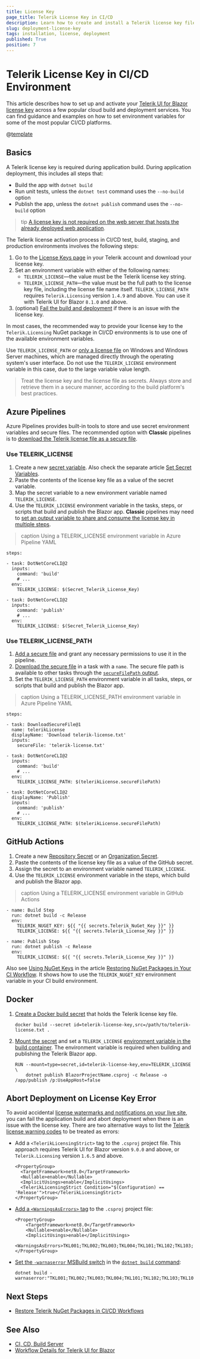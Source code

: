 ```yaml
---
title: License Key
page_title: Telerik License Key in CI/CD
description: Learn how to create and install a Telerik license key file in continuous integration and continuous delivery (CI/CD) workflows and environments.
slug: deployment-license-key
tags: installation, license, deployment
published: True
position: 7
---
```


# Telerik License Key in CI/CD Environment

This article describes how to set up and activate your [Telerik UI for Blazor license key](slug:installation-license-key) across a few popular cloud build and deployment services. You can find guidance and examples on how to set environment variables for some of the most popular CI/CD platforms.

@[template](/_contentTemplates/common/get-started.md#license-key-version)

## Basics

A Telerik license key is required during application build. During application deployment, this includes all steps that:

* Build the app with `dotnet build`
* Run unit tests, unless the `dotnet test` command uses the `--no-build` option
* Publish the app, unless the `dotnet publish` command uses the `--no-build` option

>tip [A license key is not required on the web server that hosts the already deployed web application](slug:installation-license-key#where-do-i-need-to-install-a-license-key).

The Telerik license activation process in CI/CD test, build, staging, and production environments involves the following steps:

1. Go to the [License Keys page](https://www.telerik.com/account/your-licenses/license-keys) in your Telerik account and download your license key.
1. Set an environment variable with either of the following names:
    * `TELERIK_LICENSE`&mdash;the value must be the Telerik license key string.
    * `TELERIK_LICENSE_PATH`&mdash;the value must be the full path to the license key file, including the license file name itself. `TELERIK_LICENSE_PATH` requires `Telerik.Licensing` version `1.4.9` and above. You can use it with Telerik UI for Blazor `8.1.0` and above.
1. (optional) [Fail the build and deployment](#abort-deployment-on-license-key-error) if there is an issue with the license key.

In most cases, the recommended way to provide your license key to the `Telerik.Licensing` NuGet package in CI/CD environments is to use one of the available environment variables.

Use `TELERIK_LICENSE_PATH` or [only a license file](slug:installation-license-key#manual-installation) on Windows and Windows Server machines, which are managed directly through the operating system's user interface. Do not use the `TELERIK_LICENSE` environment variable in this case, due to the large variable value length.

> Treat the license key and the license file as secrets. Always store and retrieve them in a secure manner, according to the build platform's best practices.

## Azure Pipelines

Azure Pipelines provides built-in tools to store and use secret environment variables and secure files. The recommended option with **Classic** pipelines is to [download the Telerik license file as a secure file](#use-telerik_license_path).

### Use TELERIK_LICENSE

1. Create a new [secret variable](https://learn.microsoft.com/en-us/azure/devops/pipelines/process/variables?view=azure-devops&tabs=yaml%2Cbatch#secret-variables). Also check the separate article [Set Secret Variables](https://learn.microsoft.com/en-us/azure/devops/pipelines/process/set-secret-variables).
1. Paste the contents of the license key file as a value of the secret variable.
1. Map the secret variable to a new environment variable named `TELERIK_LICENSE`.
1. Use the `TELERIK_LICENSE` environment variable in the tasks, steps, or scripts that build and publish the Blazor app. **Classic** pipelines may need to [set an output variable to share and consume the license key in multiple steps](https://learn.microsoft.com/en-us/azure/devops/pipelines/process/set-variables-scripts?view=azure-devops&tabs=bash#set-an-output-variable-for-use-in-future-jobs).

>caption Using a TELERIK_LICENSE environment variable in Azure Pipeline YAML

````YAML.skip-repl
steps:

- task: DotNetCoreCLI@2
  inputs:
    command: 'build'
    # ...
  env:
    TELERIK_LICENSE: $(Secret_Telerik_License_Key)

- task: DotNetCoreCLI@2
  inputs:
    command: 'publish'
    # ...
  env:
    TELERIK_LICENSE: $(Secret_Telerik_License_Key)
````

### Use TELERIK_LICENSE_PATH

1. [Add a secure file](https://learn.microsoft.com/en-us/azure/devops/pipelines/library/secure-files) and grant any necessary permissions to use it in the pipeline.
1. [Download the secure file](https://learn.microsoft.com/en-us/azure/devops/pipelines/tasks/reference/download-secure-file-v1?view=azure-pipelines) in a task with a `name`. The secure file path is available to other tasks through the [`secureFilePath` output](https://learn.microsoft.com/en-us/azure/devops/pipelines/tasks/reference/download-secure-file-v1?view=azure-pipelines#output-variables).
1. Set the `TELERIK_LICENSE_PATH` environment variable in all tasks, steps, or scripts that build and publish the Blazor app.

>caption Using a TELERIK_LICENSE_PATH environment variable in Azure Pipeline YAML

````YAML.skip-repl
steps:

- task: DownloadSecureFile@1
  name: telerikLicense
  displayName: 'Download telerik-license.txt'
  inputs:
    secureFile: 'telerik-license.txt'

- task: DotNetCoreCLI@2
  inputs:
    command: 'build'
    # ...
  env:
    TELERIK_LICENSE_PATH: $(telerikLicense.secureFilePath)

- task: DotNetCoreCLI@2
  displayName: 'Publish'
  inputs:
    command: 'publish'
    # ...
  env:
    TELERIK_LICENSE_PATH: $(telerikLicense.secureFilePath)
````

## GitHub Actions

1. Create a new [Repository Secret](https://docs.github.com/en/actions/reference/encrypted-secrets#creating-encrypted-secrets-for-a-repository) or an [Organization Secret](https://docs.github.com/en/actions/reference/encrypted-secrets#creating-encrypted-secrets-for-an-organization).
1. Paste the contents of the license key file as a value of the GitHub secret.
1. Assign the secret to an environment variable named `TELERIK_LICENSE`.
1. Use the `TELERIK_LICENSE` environment variable in the steps, which build and publish the Blazor app.

>caption Using a TELERIK_LICENSE environment variable in GitHub Actions

````YAML.skip-repl
- name: Build Step
  run: dotnet build -c Release
  env:
    TELERIK_NUGET_KEY: ${{ "{{ secrets.Telerik_NuGet_Key }}" }}
    TELERIK_LICENSE: ${{ "{{ secrets.Telerik_License_Key }}" }}

- name: Publish Step
  run: dotnet publish -c Release
  env:
    TELERIK_LICENSE: ${{ "{{ secrets.Telerik_License_Key }}" }}
````

Also see [Using NuGet Keys](slug:deployment-nuget#using-nuget-keys) in the article [Restoring NuGet Packages in Your CI Workflow](slug:deployment-nuget). It shows how to use the `TELERIK_NUGET_KEY` environment variable in your CI build environment.

## Docker

1. [Create a Docker build secret](https://docs.docker.com/build/building/secrets/#using-build-secrets) that holds the Telerik license key file.
    ````SH.skip-repl
    docker build --secret id=telerik-license-key,src=/path/to/telerik-license.txt .
    ````
1. [Mount the secret](https://docs.docker.com/build/building/secrets/#secret-mounts) and set a `TELERIK_LICENSE` [environment variable in the build container](https://docs.docker.com/build/building/secrets/#target). The environment variable is required when building and publishing the Telerik Blazor app.
    ````SH.skip-repl
    RUN --mount=type=secret,id=telerik-license-key,env=TELERIK_LICENSE \
        dotnet publish BlazorProjectName.csproj -c Release -o /app/publish /p:UseAppHost=false
    ````

## Abort Deployment on License Key Error

To avoid accidental [license watermarks and notifications on your live site](slug:installation-license-key#will-telerik-ui-for-blazor-work-with-an-expired-license-key), you can fail the application build and abort deployment when there is an issue with the license key. There are two alternative ways to list the [Telerik license warning codes](slug:troubleshooting-license-key-errors#error-messages) to be treated as errors:

* Add а `<TelerikLicensingStrict>` tag to the `.csproj` project file. This approach requires Telerik UI for Blazor version `9.0.0` and above, or `Telerik.Licensing` version `1.6.5` and above.
  ````XML.skip-repl
  <PropertyGroup>
    <TargetFramework>net8.0</TargetFramework>
    <Nullable>enable</Nullable>
    <ImplicitUsings>enable</ImplicitUsings>
    <TelerikLicensingStrict Condition="$(Configuration) == 'Release'">true</TelerikLicensingStrict>
  </PropertyGroup>
  ````

* [Add a `<WarningsAsErrors>` tag](https://learn.microsoft.com/en-us/dotnet/csharp/language-reference/compiler-options/errors-warnings#warningsaserrors-and-warningsnotaserrors) to the `.csproj` project file:
    ````XML.skip-repl
    <PropertyGroup>
        <TargetFramework>net8.0</TargetFramework>
        <Nullable>enable</Nullable>
        <ImplicitUsings>enable</ImplicitUsings>
        <WarningsAsErrors>TKL001;TKL002;TKL003;TKL004;TKL101;TKL102;TKL103;TKL104;TKL105</WarningsAsErrors>
    </PropertyGroup>
    ````

* [Set the `-warnaserror` MSBuild switch](https://learn.microsoft.com/en-us/visualstudio/msbuild/msbuild-command-line-reference?view=vs-2022#switches) in the [`dotnet build` command](https://learn.microsoft.com/en-us/dotnet/core/tools/dotnet-build#msbuild):
    ````SH.skip-repl
    dotnet build -warnaserror:"TKL001;TKL002;TKL003;TKL004;TKL101;TKL102;TKL103;TKL104;TKL105"
    ````

## Next Steps

* [Restore Telerik NuGet Packages in CI/CD Workflows](slug:deployment-nuget)

## See Also

* [CI, CD, Build Server](slug:deployment-ci-cd-build-pc)
* [Workflow Details for Telerik UI for Blazor](slug:getting-started/what-you-need)
